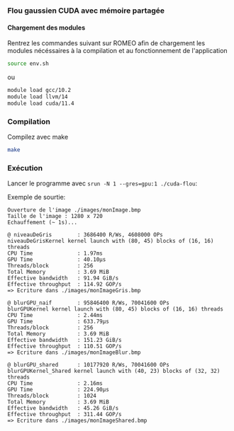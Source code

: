 ### Flou gaussien CUDA avec mémoire partagée

#### Chargement des modules

Rentrez les commandes suivant sur ROMEO afin de chargement les modules nécéssaires à la compilation et au fonctionnement de l'application
```bash
source env.sh
```
ou
```bash
module load gcc/10.2
module load llvm/14
module load cuda/11.4
```

### Compilation

Compilez avec make
```bash
make
```

### Exécution

Lancer le programme avec ```srun -N 1 --gres=gpu:1 ./cuda-flou```:

Exemple de sourtie:
```
Ouverture de l'image ./images/monImage.bmp
Taille de l'image : 1280 x 720
Echauffement (~ 1s)...

@ niveauDeGris        : 3686400 R/Ws, 4608000 OPs 
niveauDeGrisKernel kernel launch with (80, 45) blocks of (16, 16) threads
CPU Time              : 1.97ms
GPU Time              : 40.10µs
Threads/block         : 256 
Total Memory          : 3.69 MiB 
Effective bandwidth   : 91.94 GiB/s 
Effective throughput  : 114.92 GOP/s 
=> Ecriture dans ./images/monImageGris.bmp

@ blurGPU_naif        : 95846400 R/Ws, 70041600 OPs 
blurGPUKernel kernel launch with (80, 45) blocks of (16, 16) threads
CPU Time              : 2.44ms
GPU Time              : 633.79µs
Threads/block         : 256 
Total Memory          : 3.69 MiB 
Effective bandwidth   : 151.23 GiB/s 
Effective throughput  : 110.51 GOP/s 
=> Ecriture dans ./images/monImageBlur.bmp

@ blurGPU_shared      : 10177920 R/Ws, 70041600 OPs 
blurGPUKernel_Shared kernel launch with (40, 23) blocks of (32, 32) threads
CPU Time              : 2.16ms
GPU Time              : 224.90µs
Threads/block         : 1024 
Total Memory          : 3.69 MiB 
Effective bandwidth   : 45.26 GiB/s 
Effective throughput  : 311.44 GOP/s 
=> Ecriture dans ./images/monImageShared.bmp
```